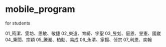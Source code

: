 # mobile_program
for students

01_筠潔、雯坊、思敏、敬捷
02_東遠、育綺、宇聖
03_昱彣、庭恩、昱憲、國崴
04_秉閎、宗穎
05_騰瀧、柏勳、易成
06_永清、家揚、倬宗
07_利恩、奕翰
